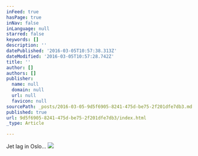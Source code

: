 ```yaml
---
inFeed: true
hasPage: true
inNav: false
inLanguage: null
starred: false
keywords: []
description: ''
datePublished: '2016-03-05T10:57:38.313Z'
dateModified: '2016-03-05T10:57:28.742Z'
title: ''
author: []
authors: []
publisher:
  name: null
  domain: null
  url: null
  favicon: null
sourcePath: _posts/2016-03-05-9d5f6905-8241-475d-be75-2f201dfe7db3.md
published: true
url: 9d5f6905-8241-475d-be75-2f201dfe7db3/index.html
_type: Article

---
```

Jet lag in Oslo...
![](https://the-grid-user-content.s3-us-west-2.amazonaws.com/658ed4d5-5fce-4154-8500-a1f1e0862f92.jpg)